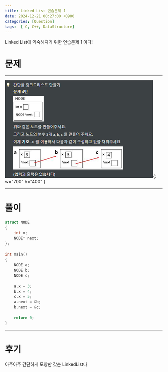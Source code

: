 ```yaml
---
title: Linked List 연습문제 1
date: 2024-12-21 00:27:00 +0900
categories: [Question]  
tags:  [ C, C++, DataStructure]
---
```


Linked List에 익숙해지기 위한 연습문제 1 이다!

# 문제   
---------------------------------------

![Desktop View](/assets/img/LinkedList1.png){: w="700" h="400" }
    
---------------------------------------

# 풀이

```c++
struct NODE
{
    int x;
    NODE* next;
};

int main()
{
    NODE a;
    NODE b;
    NODE c;
    
    a.x = 3;
    b.x = 4;
    c.x = 5;
    a.next = &b;
    b.next = &c;
    
    return 0;
}
```

---------------------------------------

# 후기

아주아주 간단하게 모양만 갖춘 LinkedList다


